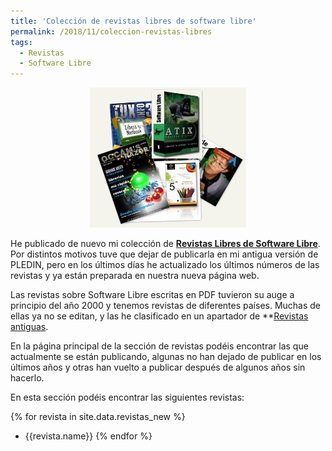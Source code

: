 ```yaml
---
title: 'Colección de revistas libres de software libre'
permalink: /2018/11/coleccion-revistas-libres
tags:
  - Revistas
  - Software Libre
---
```


<center><a href="revistas"><img src="assets/wp-content/uploads/2011/02/revistas.jpg"/></a></center>

He publicado de nuevo mi colección de **[Revistas Libres de Software Libre](https://www.josedomingo.org/pledin/revistas/index.html)**. Por distintos motivos tuve que dejar de publicarla en mi antigua versión de PLEDIN, pero en los últimos días he actualizado los últimos números de las revistas y ya están preparada en nuestra nueva página web.

Las revistas sobre Software Libre escritas en PDF tuvieron su auge a principio del año 2000 y tenemos revistas de diferentes países. Muchas de ellas ya no se editan, y las he clasificado en un apartador de **[Revistas antiguas](https://www.josedomingo.org/pledin/revistas/oldrevistas.html).

En la página principal de la sección de revistas podéis encontrar las que actualmente se están publicando, algunas no han dejado de publicar en los últimos años y otras han vuelto a publicar después de algunos años sin hacerlo.

En esta sección podéis encontrar las siguientes revistas:

{% for revista in site.data.revistas_new %}
* {{revista.name}}
{% endfor %}
